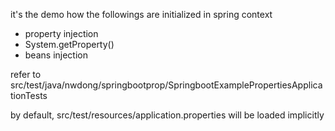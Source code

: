it's the demo how the followings are initialized in spring context
- property injection
- System.getProperty()
- beans injection

refer to src/test/java/nwdong/springbootprop/SpringbootExamplePropertiesApplicationTests

by default, src/test/resources/application.properties will be loaded implicitly
